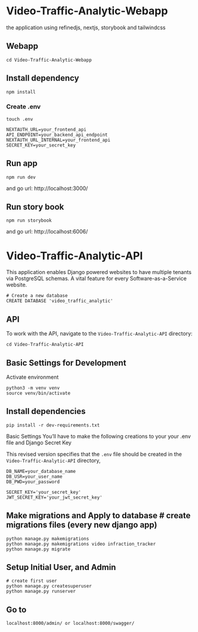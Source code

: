 # Video-Traffic-Analytic-Webapp
the application using refinedjs, nextjs, storybook and tailwindcss
## Webapp

    cd Video-Traffic-Analytic-Webapp

## Install dependency

    npm install


### Create .env

    touch .env
    
    NEXTAUTH_URL=your_frontend_api
    API_ENDPOINT=your_backend_api_endpoint
    NEXTAUTH_URL_INTERNAL=your_frontend_api
    SECRET_KEY=your_secret_key
## Run app

    npm run dev

and go url: http://localhost:3000/   

## Run story book

    npm run storybook
and go url: http://localhost:6006/    



# Video-Traffic-Analytic-API

This application enables Django powered websites to have multiple tenants via PostgreSQL schemas. A vital feature for every Software-as-a-Service website.

    # Create a new database
    CREATE DATABASE 'video_traffic_analytic'
## API

To work with the API, navigate to the `Video-Traffic-Analytic-API` directory:

    cd Video-Traffic-Analytic-API

## Basic Settings for Development

Activate environment

    python3 -m venv venv
    source venv/bin/activate

## Install dependencies
    pip install -r dev-requirements.txt


Basic Settings
You’ll have to make the following creations to your your .env file
and Django Secret Key

This revised version specifies that the `.env` file should be created in the `Video-Traffic-Analytic-API` directory,

    DB_NAME=your_database_name
    DB_USR=your_user_name
    DB_PWD=your_password

    SECRET_KEY='your_secret_key'
    JWT_SECRET_KEY='your_jwt_secret_key'

## Make migrations and Apply to database # create migrations files (every new django app)

    python manage.py makemigrations
    python manage.py makemigrations video infraction_tracker
    python manage.py migrate

## Setup Initial User, and Admin

    # create first user
    python manage.py createsuperuser
    python manage.py runserver

## Go to
    localhost:8000/admin/ or localhost:8000/swagger/


